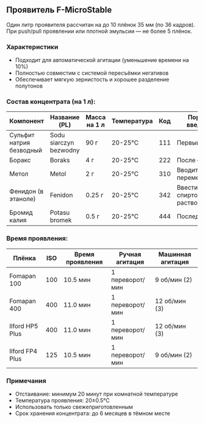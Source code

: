 ## Проявитель F-MicroStable

Один литр проявителя рассчитан на до 10 плёнок 35 мм (по 36 кадров).
При push/pull проявлении или плотной эмульсии — не более 5 плёнок.

### Характеристики
- Подходит для автоматической агитации (уменьшение времени на 10%)
- Полностью совместим с системой пересъёмки негативов
- Обеспечивает мягкую зернистость и хорошее разделение полутонов

### Состав концентрата (на 1 л):

| Компонент               | Название (PL)           | Масса на 1 л | Температура | Код | Порядок введения                  |
|------------------------|-------------------------|--------------|-------------|-----|-----------------------------------|
| Сульфит натрия безводный| Sodu siarczyn bezwodny | 90 г        | 20-25°C    | 111 | Первый                            |
| Боракс                 | Boraks                 | 4 г         | 20-25°C    | 222 | После сульфита                    |
| Метол                  | Metol                  | 2 г         | 20-25°C    | 310 | Вводить при перемешивании         |
| Фенидон (в этаноле)    | Fenidon                | 0.25 г      | 20-25°C    | 342 | Ввести в виде спиртового раствора |
| Бромид калия           | Potasu bromek          | 0.5 г       | 20-25°C    | 444 | Последним                         |


### Время проявления:

| Плёнка          | ISO | Время проявления | Ручная агитация  | Машинная агитация |
|-----------------|-----|------------------|------------------|-------------------|
| Fomapan 100     | 100 | 10.5 мин        | 1 переворот/мин  | 9 об/мин (2)     |
| Fomapan 400     | 400 | 11.0 мин        | 1 переворот/мин  | 12 об/мин (3)    |
| Ilford HP5 Plus | 400 | 11.0 мин        | 1 переворот/мин  | 12 об/мин (3)    |
| Ilford FP4 Plus | 125 | 10.5 мин        | 1 переворот/мин  | 9 об/мин (2)     |


### Примечания
- Отстаивание: минимум 20 минут при комнатной температуре
- Температура проявления: 20±0.5°C
- Использовать только свежеприготовленным
- Срок хранения концентрата: до 6 месяцев в тёмном месте
